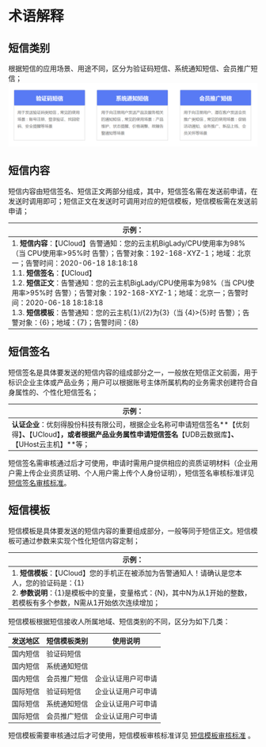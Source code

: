 # 术语解释



## 短信类别

根据短信的应用场景、用途不同，区分为验证码短信、系统通知短信、会员推广短信；
![](../images/guide/短信服务usms_短信类别_190513.png)

## 短信内容

短信内容由短信签名、短信正文两部分组成，其中，短信签名需在发送前申请，在发送时调用即可；短信正文在发送时可调用对应的短信模板，短信模板需在发送前申请；

| 示例：                                                       |
| ------------------------------------------------------------ |
| 1. **短信内容**：【UCloud】告警通知：您的云主机BigLady/CPU使用率为98%（当 CPU使用率>95%时 告警）；告警对象：192-168-XYZ-1；地域：北京一；告警时间：2020-06-18 18:18:18<br>1.1. **短信签名**：【UCloud】<br>1.2. **短信正文**：告警通知：您的云主机BigLady/CPU使用率为98%（当 CPU使用率>95%时 告警）；告警对象：192-168-XYZ-1；地域：北京一；告警时间：2020-06-18 18:18:18<br>1.3. **短信模板**：告警通知：您的云主机{1}/{2}为{3}（当 {4}>{5}时 告警）；告警对象：{6}；地域：{7}；告警时间：{8} |



## 短信签名

短信签名是具体要发送的短信内容的组成部分之一，一般放在短信正文前面，用于标识企业主体或产品业务；用户可以根据账号主体所属机构的业务需求创建符合自身属性的、个性化短信签名；

| 示例：                                                                                                     |
| ------------------------------------------------------------------------------------------------------- |
| **认证企业**：优刻得股份科技有限公司，根据企业名称可申请短信签名**【优刻得】**、**【UCloud】**，或者根据产品业务属性申请短信签名**【UDB云数据库】**、**【UHost云主机】**等； |

短信签名需审核通过后才可使用，申请时需用户提供相应的资质证明材料（企业用户需上传企业资质证明、个人用户需上传个人身份证明），短信签名审核标准详见
[短信签名审核标准](/usms/introduction/2005/2103)。



## 短信模板

短信模板是具体要发送的短信内容的重要组成部分，一般等同于短信正文。短信模板可通过参数来实现个性化短信内容定制；

| 示例：                                                       |
| ------------------------------------------------------------ |
| 1. **短信模板**：【UCloud】您的手机正在被添加为告警通知人！请确认是您本人，您的验证码是：{1} <br>2. **参数说明**：{1}是模板中的变量，变量格式：{N}，其中N为从1开始的整数，若模板有多个参数，N需从1开始依次连续增加； |

短信模板根据短信接收人所属地域、短信类别的不同，区分为如下几类：

| 发送地区 | 短信模板类别 | **使用说明**  |
| ---- | ------ | --------- |
| 国内短信 | 验证码短信  |           |
| 国内短信 | 系统通知短信 |           |
| 国内短信 | 会员推广短信 | 企业认证用户可申请 |
| 国际短信 | 验证码短信  | 企业认证用户可申请 |
| 国际短信 | 系统通知短信 | 企业认证用户可申请 |
| 国际短信 | 会员推广短信 | 企业认证用户可申请 |

短信模板需要审核通过后才可使用，短信模板审核标准详见
[短信模板审核标准](/usms/introduction/2005/2105) 。